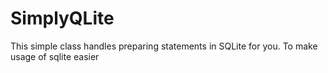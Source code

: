 SimplyQLite
===========

This simple class handles preparing statements in SQLite for you. To make usage of sqlite easier
